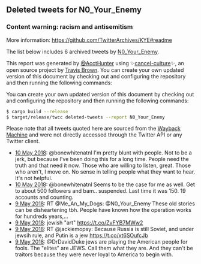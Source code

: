 ## Deleted tweets for N0_Your_Enemy
### Content warning: racism and antisemitism
More information: https://github.com/TwitterArchives/KYE#readme

The list below includes 6 archived tweets by
[N0_Your_Enemy](https://twitter.com/N0_Your_Enemy).



This report was generated by [@AcctHunter](https://twitter.com/accthunter) using ✨[cancel-culture](https://github.com/travisbrown/cancel-culture)✨,
an open source project by [Travis Brown](https://twitter.com/travisbrown). You can create your own
updated version of this document by checking out and configuring the repository and then running
the following commands:

You can create your own updated version of this document by checking out and configuring the
repository and then running the following commands:

```bash
$ cargo build --release
$ target/release/twcc deleted-tweets --report N0_Your_Enemy
```

Please note that all tweets quoted here are sourced from the
[Wayback Machine](https://web.archive.org) and were not directly accessed through the Twitter API or
any Twitter client.

* [10 May 2018](https://web.archive.org/web/20180510124947/https://twitter.com/N0_Your_Enemy/status/994560129923211266): @bonewhitenatnl I'm pretty blunt with people. Not to be a jerk, but because I've been doing this for a long time. People need the truth and that need it now. Those who are willing to listen, great. Those who aren't, I move on. No sense in telling people what they want to hear. It's not helpful.
* [10 May 2018](https://web.archive.org/web/20180510040404/https://twitter.com/N0_Your_Enemy/status/994427828983730176): @bonewhitenatnl Seems to be the case for me as well. Get to about 500 followers and bam.. suspended. Last time it was 150.   19 accounts and counting.
* [ 9 May 2018](https://web.archive.org/web/20180509233358/https://twitter.com/N0_Your_Enemy/status/994359856105754624): RT @Me_An_My_Dogs: @N0_Your_Enemy These old stories can be disheartening tbh. People have known how the operation works for hundreds years,…
* [ 9 May 2018](https://web.archive.org/web/20180509215036/https://twitter.com/N0_Your_Enemy/status/994333843036557312): jewish "art" https://t.co/ZvFYB7MWw2
* [ 9 May 2018](https://web.archive.org/web/20180509214746/https://twitter.com/N0_Your_Enemy/status/994333129996472322): RT @jackiemopsy: Because Russia is still Soviet, and under jewsih rule, and Putin is a jew https://t.co/xt6SOufcJb
* [ 9 May 2018](https://web.archive.org/web/20180509060255/https://twitter.com/N0_Your_Enemy/status/994095350708408320): @DrDavidDuke jews are playing the American people for fools. The "elites" are JEWS. Call them what they are. And they can't be traitors because they were never loyal to America to begin with.
